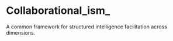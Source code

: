 # Collaborational_ism_
A common framework for structured intelligence facilitation across dimensions.
